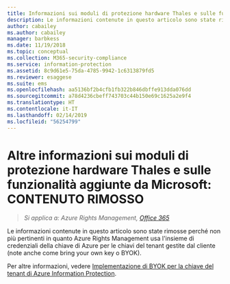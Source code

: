 ```yaml
---
title: Informazioni sui moduli di protezione hardware Thales e sulle funzionalità aggiunte da Microsoft&#58; CONTENUTO RIMOSSO | Azure RMS
description: Le informazioni contenute in questo articolo sono state rimosse perché non più pertinenti in quanto Azure Rights Management usa l'insieme di credenziali della chiave di Azure per le chiavi del tenant gestite dal cliente (note anche come bring your own key o BYOK).
author: cabailey
ms.author: cabailey
manager: barbkess
ms.date: 11/19/2018
ms.topic: conceptual
ms.collection: M365-security-compliance
ms.service: information-protection
ms.assetid: 8c9d61e5-75da-4785-9942-1c6313879fd5
ms.reviewer: esaggese
ms.suite: ems
ms.openlocfilehash: aa5136bf2b4cfb1fb322b846dbffe913dda076dd
ms.sourcegitcommit: a78d4236cbeff743703c44b150e69c1625a2e9f4
ms.translationtype: HT
ms.contentlocale: it-IT
ms.lasthandoff: 02/14/2019
ms.locfileid: "56254799"
---
```

# <a name="more-information-about-thales-hsms-and-microsoft-additions-retired-content"></a>Altre informazioni sui moduli di protezione hardware Thales e sulle funzionalità aggiunte da Microsoft: CONTENUTO RIMOSSO

>*Si applica a: Azure Rights Management, [Office 365](https://download.microsoft.com/download/E/C/F/ECF42E71-4EC0-48FF-AA00-577AC14D5B5C/Azure_Information_Protection_licensing_datasheet_EN-US.pdf)*

Le informazioni contenute in questo articolo sono state rimosse perché non più pertinenti in quanto Azure Rights Management usa l'insieme di credenziali della chiave di Azure per le chiavi del tenant gestite dal cliente (note anche come bring your own key o BYOK). 

Per altre informazioni, vedere [Implementazione di BYOK per la chiave del tenant di Azure Information Protection](plan-implement-tenant-key.md#implementing-byok-for-your-azure-information-protection-tenant-key).
